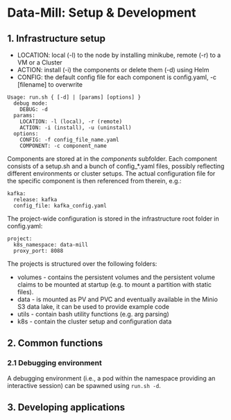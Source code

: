 # Data-Mill: Setup & Development

## 1. Infrastructure setup
* LOCATION: local (-l) to the node by installing minikube, remote (-r) to a VM or a Cluster
* ACTION: install (-i) the components or delete them (-d) using Helm
* CONFIG: the default config file for each component is config.yaml, -c [filename] to overwrite

```
Usage: run.sh { [-d] | [params] [options] }
  debug mode:
    DEBUG: -d
  params:
    LOCATION: -l (local), -r (remote)
    ACTION: -i (install), -u (uninstall)
  options:
    CONFIG: -f config_file_name.yaml
    COMPONENT: -c component_name
```

Components are stored at in the *components* subfolder. Each component consists of a setup.sh and a bunch of config_*.yaml files, possibly reflecting different environments or cluster setups.
The actual configuration file for the specific component is then referenced from therein, e.g.:

```
kafka:
  release: kafka
  config_file: kafka_config.yaml
```

The project-wide configuration is stored in the infrastructure root folder in config.yaml:
```
project:
  k8s_namespace: data-mill
  proxy_port: 8088
```

The projects is structured over the following folders:
* volumes - contains the persistent volumes and the persistent volume claims to be mounted at startup (e.g. to mount a partition with static files).
* data - is mounted as PV and PVC and eventually available in the Minio S3 data lake, it can be used to provide example code
* utils - contain bash utility functions (e.g. arg parsing)
* k8s - contain the cluster setup and configuration data

## 2. Common functions

### 2.1 Debugging environment
A debugging environment (i.e., a pod within the namespace providing an interactive session) can be spawned using `run.sh -d`.

## 3. Developing applications
